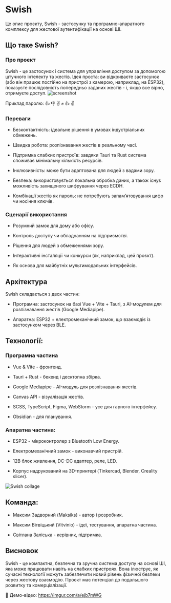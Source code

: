 # Swish

Це опис проєкту, Swish - застосунку та програмно-апаратного комплексу для жестової аутентифікації на основі ШІ.

## Що таке Swish?

### Про проєкт

Swish - це застосунок і система для управління доступом за допомогою штучного інтелекту та жестів. Ідея проста: ви відкриваєте застосунок (або він працює постійно на пристрої з камерою, наприклад, на ESP32), показуєте послідовність попередньо заданих жестів - і, якщо все вірно, отримуєте доступ.
![screenshot](https://github.com/user-attachments/assets/b08f9825-f131-481b-88f9-434fe8a2e3bf)

Приклад паролю: 👍 👎 ✌️ ✊ 👍 ✌️

### Переваги
- Безконтактність: ідеальне рішення в умовах індустріальних обмежень.

- Швидка робота: розпізнавання жестів в реальному часі.

- Підтримка слабких пристроїв: завдяки Tauri та Rust система споживає мінімальну кількість ресурсів.

- Інклюзивність: може бути адаптована для людей з вадами зору.

- Безпека: використовується локальна обробка даних, а також існує можливість захищеного шифрування через ECDH.

- Комбінації жестів як пароль: не потребують запам’ятовування цифр чи носіння ключів.

### Сценарії використання
- Розумний замок для дому або офісу.

- Контроль доступу чи обладнанням на підприємстві.

- Рішення для людей з обмеженнями зору.

- Інтерактивні інсталяції чи конкурси (як, наприклад, цей проєкт).

- Як основа для майбутніх мультимодальних інтерфейсів.

## Архітектура
Swish складається з двох частин:

- Програмна: застосунок на базі Vue + Vite + Tauri, з AI-модулем для розпізнавання жестів (Google Mediapipe).

- Апаратна: ESP32 + електромеханічний замок, що взаємодіє із застосунком через BLE.

## Технології:
### Програмна частина
- Vue & Vite - фронтенд.

- Tauri + Rust - бекенд і десктопна збірка.

- Google Mediapipe - AI-модуль для розпізнавання жестів.

- Canvas API - візуалізація жестів.

- SCSS, TypeScript, Figma, WebStorm - усе для гарного інтерфейсу.

- Obsidian - для планування.

### Апаратна частина:


- ESP32 - мікроконтролер з Bluetooth Low Energy.

- Електромеханічний замок - виконавчий пристрій.

- 12В блок живлення, DC-DC адаптер, реле, LED.

- Корпус надрукований на 3D-принтері (Tinkercad, Blender, Creality slicer).

![Swish collage](https://github.com/user-attachments/assets/c03206e7-1443-4913-8c04-048f52a36fa4)

## Команда:
- Максим Задворний (Maksiks) - автор і розробник.

- Максим Вітвіцький (Vitvinio) - ідеї, тестування, апаратна частина.

- Світлана Заліська - керівник, підтримка.

## Висновок
Swish - це компактна, безпечна та зручна система доступу на основі ШІ, яка може працювати навіть на слабких пристроях. Вона ілюструє, як сучасні технології можуть забезпечити новий рівень фізичної безпеки через жестову взаємодію. Проєкт має потенціал до подальшого розвитку та комерціалізації.

🎉 Демо-відео: https://imgur.com/a/ejb7mWG